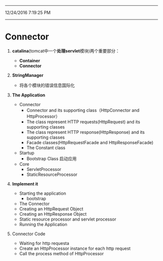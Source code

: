 ----------
12/24/2016 7:19:25 PM 

----------

# Connector #

1. **catalina**(tomcat中一个**处理servlet**模块)两个重要部分：

	- **Container**
	- **Connector**

2. **StringManager**

	- 将各个模块的错误信息国际化
3. **The Application**
	- Connector
		- Connector and its supporting class（HttpConnector and HttpProcessor）
		- The class represent HTTP requests(HttpRequest) and its supporting classes
		- The class represent HTTP response(HttpResponse) and its supporting classes
		- Facade classes(HttpRequestFacade and HttpResponseFacade)
		- The Constant class
	- Startup
		- Bootstrap Class 启动应用
	- Core  
		- ServletProcessor
		- StaticResourceProcessor 

4. **Implement it**
	- Starting the application
		- bootstrap
	- The Connector
	- Creating an HttpRequest Object
	- Creating an HttpResponse Object
	- Static resource processor and servlet processor
	- Running the Application
5. Connector Code
	- Waiting for http requesta
	- Create an HttpProcessor instance for each http request
	- Call the process method of HttpProcessor

```java

```

